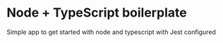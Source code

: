 # Node + TypeScript boilerplate

Simple app to get started with node and typescript with Jest configured